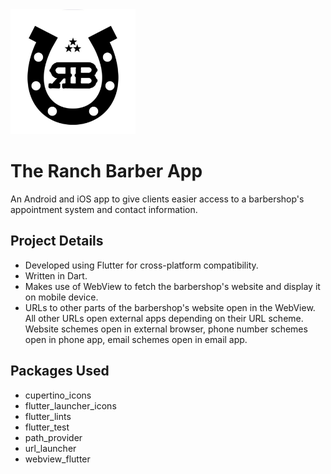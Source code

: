 <img src="assets/images/ranch_readme_logo.png" width="200" height="200">

# The Ranch Barber App

An Android and iOS app to give clients easier access to a barbershop's appointment system and contact information.

## Project Details

- Developed using Flutter for cross-platform compatibility.
- Written in Dart.
- Makes use of WebView to fetch the barbershop's website and display it on mobile device.
- URLs to other parts of the barbershop's website open in the WebView. All other URLs open external apps depending on their URL scheme. Website schemes open in external browser, phone number schemes open in phone app, email schemes open in email app.

## Packages Used

- cupertino_icons
- flutter_launcher_icons
- flutter_lints
- flutter_test
- path_provider
- url_launcher
- webview_flutter
